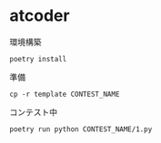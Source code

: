 # atcoder
環境構築
```
poetry install
```

準備
```
cp -r template CONTEST_NAME
```

コンテスト中
```
poetry run python CONTEST_NAME/1.py
```

